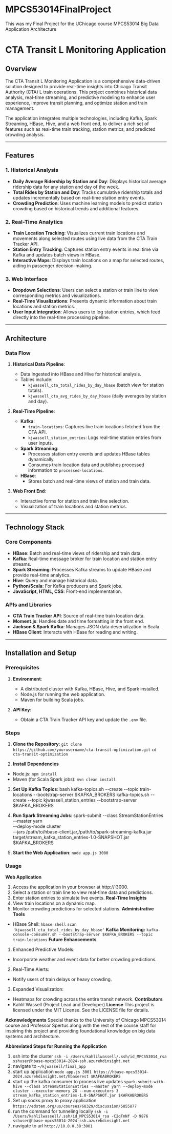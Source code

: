 # MPCS53014FinalProject
This was my Final Project for the UChicago course MPCS53014 Big Data Application Architecture
# CTA Transit L Monitoring Application

## Overview

The CTA Transit L Monitoring Application is a comprehensive data-driven solution designed to provide real-time insights into Chicago Transit Authority (CTA) L train operations. This project combines historical data analysis, real-time streaming, and predictive modeling to enhance user experience, improve transit planning, and optimize station and train management.

The application integrates multiple technologies, including Kafka, Spark Streaming, HBase, Hive, and a web front end, to deliver a rich set of features such as real-time train tracking, station metrics, and predicted crowding analysis.   

---

## Features

### 1. **Historical Analysis**
   - **Daily Average Ridership by Station and Day**: Displays historical average ridership data for any station and day of the week.
   - **Total Rides by Station and Day**: Tracks cumulative ridership totals and updates incrementally based on real-time station entry events.
   - **Crowding Prediction**: Uses machine learning models to predict station crowding based on historical trends and additional features.

### 2. **Real-Time Analytics**
   - **Train Location Tracking**: Visualizes current train locations and movements along selected routes using live data from the CTA Train Tracker API.
   - **Station Entry Tracking**: Captures station entry events in real time via Kafka and updates batch views in HBase.
   - **Interactive Maps**: Displays train locations on a map for selected routes, aiding in passenger decision-making.

### 3. **Web Interface**
   - **Dropdown Selections**: Users can select a station or train line to view corresponding metrics and visualizations.
   - **Real-Time Visualizations**: Presents dynamic information about train locations and station metrics.
   - **User Input Integration**: Allows users to log station entries, which feed directly into the real-time processing pipeline.

---

## Architecture

### Data Flow
1. **Historical Data Pipeline**:
   - Data ingested into HBase and Hive for historical analysis.
   - Tables include:
     - `kjwassell_cta_total_rides_by_day_hbase` (batch view for station totals).
     - `kjwassell_cta_avg_rides_by_day_hbase` (daily averages by station and day).

2. **Real-Time Pipeline**:
   - **Kafka**:
     - `train-locations`: Captures live train locations fetched from the CTA API.
     - `kjwassell_station_entries`: Logs real-time station entries from user inputs.
   - **Spark Streaming**:
     - Processes station entry events and updates HBase tables dynamically.
     - Consumes train location data and publishes processed information to `processed-locations`.
   - **HBase**:
     - Stores batch and real-time views of station and train data.

3. **Web Front End**:
   - Interactive forms for station and train line selection.
   - Visualization of train locations and station metrics.

---

## Technology Stack

### Core Components
- **HBase**: Batch and real-time views of ridership and train data.
- **Kafka**: Real-time message broker for train location and station entry streams.
- **Spark Streaming**: Processes Kafka streams to update HBase and provide real-time analytics.
- **Hive**: Query and manage historical data.
- **Python/Scala**: For Kafka producers and Spark jobs.
- **JavaScript, HTML, CSS**: Front-end implementation.

### APIs and Libraries
- **CTA Train Tracker API**: Source of real-time train location data.
- **Moment.js**: Handles date and time formatting in the front end.
- **Jackson & Spark Kafka**: Manages JSON data deserialization in Scala.
- **HBase Client**: Interacts with HBase for reading and writing.

---

## Installation and Setup

### Prerequisites
1. **Environment**:
   - A distributed cluster with Kafka, HBase, Hive, and Spark installed.
   - Node.js for running the web application.
   - Maven for building Scala jobs.

2. **API Key**:
   - Obtain a CTA Train Tracker API key and update the `.env` file.

### Steps
1. **Clone the Repository**:
   `git clone https://github.com/yourusername/cta-transit-optimization.git`
   `cd cta-transit-optimization`

2. **Install Dependencies**
  - Node.js: `npm install`
  - Maven (for Scala Spark jobs): `mvn clean install`

3. **Set Up Kafka Topics**: bash kafka-topics.sh --create --topic train-locations --bootstrap-server $KAFKA_BROKERS kafka-topics.sh --create --topic kjwassell_station_entries --bootstrap-server $KAFKA_BROKERS

4. **Run Spark Streaming Jobs**:
spark-submit --class StreamStationEntries \
    --master yarn \
    --deploy-mode cluster \
    --jars /path/to/hbase-client.jar,/path/to/spark-streaming-kafka.jar \
    target/stream_kafka_station_entries-1.0-SNAPSHOT.jar $KAFKA_BROKERS

5. **Start the Web Application**: `node app.js 3000`

### Usage
**Web Application**
1. Access the application in your browser at http://<hostname>:3000.
2. Select a station or train line to view real-time data and predictions.
3. Enter station entries to simulate live events.
**Real-Time Insights**
1. View train locations on a dynamic map.
2. Monitor crowding predictions for selected stations.
**Administrative Tools**
  - HBase Shell:
        `hbase shell`
        `scan 'kjwassell_cta_total_rides_by_day_hbase'`
**Kafka Monitoring:**
    `kafka-console-consumer.sh --bootstrap-server $KAFKA_BROKERS --topic train-locations`
**Future Enhancements**
1. Enhanced Predictive Models:
  - Incorporate weather and event data for better crowding predictions.
2. Real-Time Alerts:
  - Notify users of train delays or heavy crowding.
3. Expanded Visualization:
  - Heatmaps for crowding across the entire transit network.
**Contributors**
  - Kahlil Wassell (Project Lead and Developer)
**License**
This project is licensed under the MIT License. See the LICENSE file for details.

**Acknowledgments**
Special thanks to the University of Chicago MPCS53014 course and Professor Spertus along with the rest of the course staff for inspiring this project and providing foundational knowledge on big data systems and architecture.

**Abbreviated Steps for Running the Application**
1) ssh into the cluster `ssh -i /Users/kahlilwassell/.ssh/id_MPCS53014_rsa sshuser@hbase-mpcs53014-2024-ssh.azurehdinsight.net`
2) navigate to `~/kjwassell/final_app`
3) start up application `node app.js 3001 https://hbase-mpcs53014-2024.azurehdinsight.net/hbaserest $KAFKABROKERS`
4) start up the kafka consumer to process live updates `spark-submit-with-hive --class StreamStationEntries --master yarn --deploy-mode cluster --executor-memory 2G --num-executors 3 stream_kafka_station_entries-1.0-SNAPSHOT.jar $KAFKABROKERS`
5) Set up socks proxy to proxy application `https://edstem.org/us/courses/68329/discussion/5855877`
6) run the command for tunneling locally `ssh -i /Users/kahlilwassell/.ssh/id_MPCS53014_rsa -C2qTnNf -D 9876 sshuser@hbase-mpcs53014-2024-ssh.azurehdinsight.net`
7) navigate to url `http://10.0.0.38:3001`
